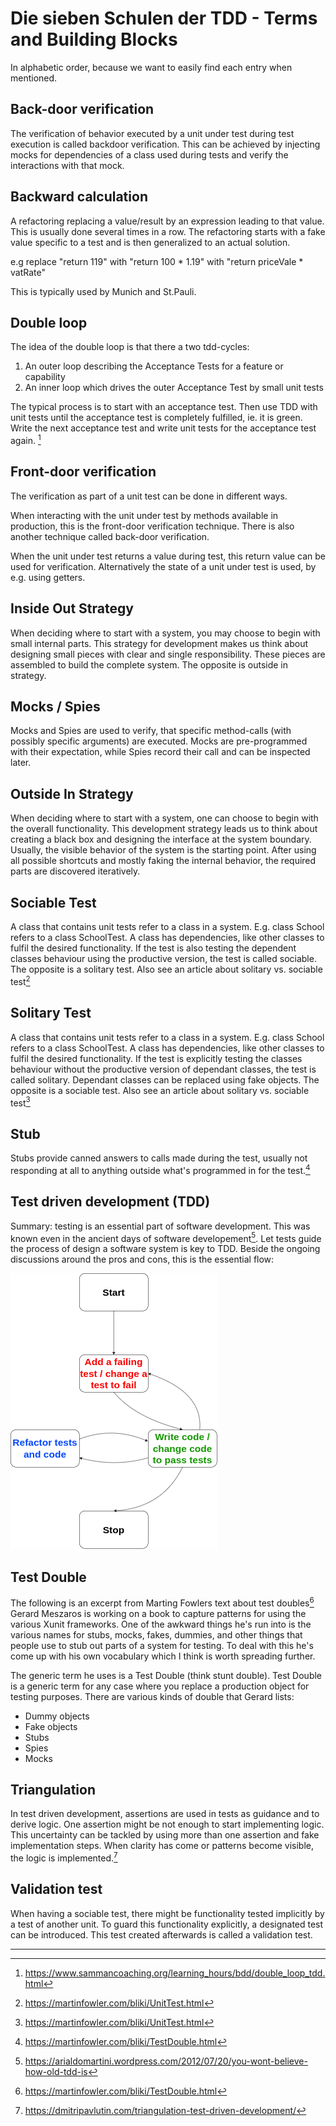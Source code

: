 # Die sieben Schulen der TDD - Terms and Building Blocks

In alphabetic order, because we want to easily find each entry when mentioned.

## Back-door verification
The verification of behavior executed by a unit under test during test execution is called backdoor verification.
This can be achieved by injecting mocks for dependencies of a class used during tests and verify the interactions with that mock.

## Backward calculation

A refactoring replacing a value/result by an expression leading to that value. This is usually done several times in a row. The refactoring starts with a fake value specific to a test and is then generalized to an actual solution.

e.g replace "return 119"  with "return 100 * 1.19" with "return priceVale * vatRate"

This is typically used by Munich and St.Pauli.

## Double loop

The idea of the double loop is that there a two tdd-cycles:
1. An outer loop describing the Acceptance Tests for a feature or capability
2. An inner loop which drives the outer Acceptance Test by small unit tests

The typical process is to start with an acceptance test. Then use TDD with unit tests until the acceptance test is completely fulfilled, ie. it is green. Write the next acceptance test and write unit tests for the acceptance test again.
[^2]

## Front-door verification
The verification as part of a unit test can be done in different ways.

When interacting with the unit under test by methods available in production, this is the front-door verification technique.
There is also another technique called back-door verification.

When the unit under test returns a value during test, this return value can be used for verification.
Alternatively the state of a unit under test is used, by e.g. using getters.


## Inside Out Strategy
When deciding where to start with a system, you may choose to begin with small internal parts.
This strategy for development makes us think about designing small pieces with clear and single responsibility.
These pieces are assembled to build the complete system.
The opposite is outside in strategy.

## Mocks / Spies
Mocks and Spies are used to verify, that specific method-calls (with possibly specific arguments) are executed. Mocks are pre-programmed with their expectation, while Spies record their call and can be inspected later.

## Outside In Strategy
When deciding where to start with a system, one can choose to begin with the overall functionality.
This development strategy leads us to think about creating a black box and designing the interface at the system boundary.
Usually, the visible behavior of the system is the starting point.
After using all possible shortcuts and mostly faking the internal behavior, the required parts are discovered iteratively.

## Sociable Test
A class that contains unit tests refer to a class in a system.
E.g. class School refers to a class SchoolTest.
A class has dependencies, like other classes to fulfil the desired functionality.
If the test is also testing the dependent classes behaviour using the productive version, the test is called sociable.
The opposite is a solitary test.
Also see an article about solitary vs. sociable test[^4]

## Solitary Test
A class that contains unit tests refer to a class in a system.
E.g. class School refers to a class SchoolTest.
A class has dependencies, like other classes to fulfil the desired functionality.
If the test is explicitly testing the classes behaviour without the productive version of dependant classes, the test is called solitary.
Dependant classes can be replaced using fake objects.
The opposite is a sociable test.
Also see an article about solitary vs. sociable test[^4]

## Stub
Stubs provide canned answers to calls made during the test, usually not responding at all to anything outside what's programmed in for the test.[^1]

## Test driven development (TDD)
Summary: testing is an essential part of software development.
This was known even in the ancient days of software developement[^3].
Let tests guide the process of design a software system is key to TDD.
Beside the ongoing discussions around the pros and cons, this is the essential flow:

![Flow](images/tdd.drawio.png "Flow")

## Test Double
The following is an excerpt from Marting Fowlers text about test doubles[^1]
Gerard Meszaros is working on a book to capture patterns for using the various Xunit frameworks. One of the awkward things he's run into is the various names for stubs, mocks, fakes, dummies, and other things that people use to stub out parts of a system for testing. To deal with this he's come up with his own vocabulary which I think is worth spreading further.

The generic term he uses is a Test Double (think stunt double). Test Double is a generic term for any case where you replace a production object for testing purposes. There are various kinds of double that Gerard lists:
- Dummy objects
- Fake objects
- Stubs
- Spies
- Mocks

## Triangulation
In test driven development, assertions are used in tests as guidance and to derive logic.
One assertion might be not enough to start implementing logic.
This uncertainty can be tackled by using more than one assertion and fake implementation steps.
When clarity has come or patterns become visible, the logic is implemented.[^6]

## Validation test
When having a sociable test, there might be functionality tested implicitly by a test of another unit.
To guard this functionality explicitly, a designated test can be introduced.
This test created afterwards is called a validation test.

----
[^1]: https://martinfowler.com/bliki/TestDouble.html 
[^2]: https://www.sammancoaching.org/learning_hours/bdd/double_loop_tdd.html
[^3]: https://arialdomartini.wordpress.com/2012/07/20/you-wont-believe-how-old-tdd-is
[^4]: https://martinfowler.com/bliki/UnitTest.html
[^5]: https://site.mockito.org/javadoc/current/org/mockito/Spy.html
[^6]: https://dmitripavlutin.com/triangulation-test-driven-development/